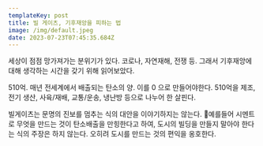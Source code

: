 ```yaml
---
templateKey: post
title: 빌 게이츠, 기후재앙을 피하는 법
image: /img/default.jpeg
date: 2023-07-23T07:45:35.684Z
---
```

세상이 점점 망가져가는 분위기가 있다. 코로나, 자연재해, 전쟁 등. 그래서 기후재앙에 대해 생각하는 시간을 갖기 위해 읽어보았다.

510억. 매년 전세계에서 배출되는 탄소의 양. 이를 0 으로 만들어야한다. 510억을 제조,전기 생산, 사육/재배, 교통/운송, 냉난방 등으로 나누어 한 살핀다.

빌게이츠는 문명의 진보를 멈추는 식의 대안을 이야기하지는 않는다. 예를들어 시멘트로 무엇을 만드는 것이 탄소배출을 만힝한다고 하여, 도시의 빌딩을 만들지 말아야 한다는 식의 주장은 하지 않는다. 오히려 도시를 만드는 것의 편익을 옹호한다.